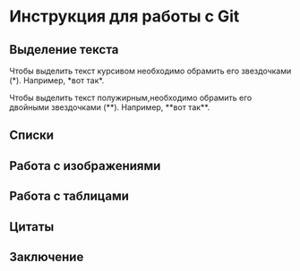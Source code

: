 # Инструкция для работы с Git

## Выделение текста

Чтобы выделить текст курсивом необходимо обрамить его звездочками (*). Например, *вот так\*.

Чтобы выделить текст полужирным,необходимо обрамить
его двойными звездочками (**).
Например, **вот так\*\*.

## Списки

## Работа с изображениями

## Работа с таблицами

## Цитаты

## Заключение
